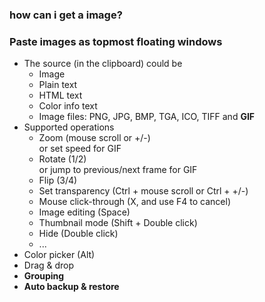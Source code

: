 <a name="i3dzb"></a>
### how can i get a image?

<a name="RDONa"></a>
### Paste images as topmost floating windows

- The source (in the clipboard) could be
   - Image
   - Plain text
   - HTML text
   - Color info text
   - Image files: PNG, JPG, BMP, TGA, ICO, TIFF and **GIF**
- Supported operations
   - Zoom (mouse scroll or +/-)<br />or set speed for GIF
   - Rotate (1/2)<br />or jump to previous/next frame for GIF
   - Flip (3/4)
   - Set transparency (Ctrl + mouse scroll or Ctrl + +/-)
   - Mouse click-through (X, and use F4 to cancel)
   - Image editing (Space)
   - Thumbnail mode (Shift + Double click)
   - Hide (Double click)
   - ...
- Color picker (Alt)
- Drag & drop
- **Grouping**
- **Auto backup & restore**
